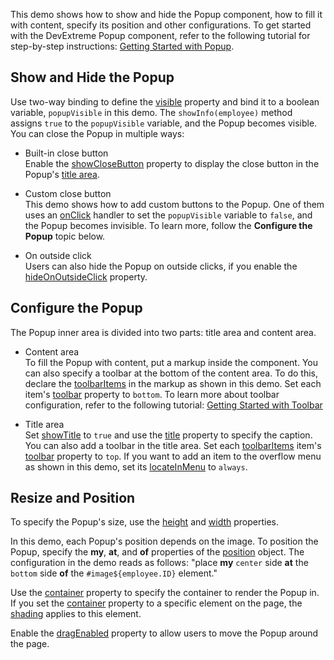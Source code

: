 This demo shows how to show and hide the Popup component, how to fill it with content, specify its position and other configurations. To get started with the DevExtreme Popup component, refer to the following tutorial for step-by-step instructions: [Getting Started with Popup](/Documentation/Guide/UI_Components/Popup/Getting_Started_with_Popup/).

## Show and Hide the Popup

Use two-way binding to define the [visible](/Documentation/ApiReference/UI_Components/dxPopup/Configuration/#visible) property and bind it to a boolean variable, `popupVisible` in this demo. The `showInfo(employee)` method assigns `true` to the `popupVisible` variable, and the Popup becomes visible. You can close the Popup in multiple ways:

- Built-in close button    
Enable the [showCloseButton](/Documentation/ApiReference/UI_Components/dxPopup/Configuration/#showCloseButton) property to display the close button in the Popup's [title area](/Documentation/ApiReference/UI_Components/dxPopup/Configuration/#showTitle).

- Custom close button    
This demo shows how to add custom buttons to the Popup. One of them uses an [onClick](/Documentation/ApiReference/UI_Components/dxButton/Configuration/#onClick) handler to set the `popupVisible` variable to `false`, and the Popup becomes invisible. To learn more, follow the **Configure the Popup** topic below.

- On outside click    
Users can also hide the Popup on outside clicks, if you enable the [hideOnOutsideClick](/Documentation/ApiReference/UI_Components/dxPopup/Configuration/#hideOnOutsideClick) property.

## Configure the Popup

The Popup inner area is divided into two parts: title area and content area.

- Content area       
To fill the Popup with content, put a markup inside the component. You can also specify a toolbar at the bottom of the content area. To do this, declare the [toolbarItems](/Documentation/ApiReference/UI_Components/dxPopup/Configuration/toolbarItems/) in the markup as shown in this demo. Set each item's [toolbar](/Documentation/ApiReference/UI_Components/dxPopup/Configuration/toolbarItems/#toolbar) property to `bottom`. To learn more about toolbar configuration, refer to the following tutorial: [Getting Started with Toolbar](/Documentation/Guide/UI_Components/Toolbar/Getting_Started_with_Toolbar/)

- Title area       
Set [showTitle](Documentation/ApiReference/UI_Components/dxPopup/Configuration/#showTitle) to `true` and use the [title](/Documentation/ApiReference/UI_Components/dxPopup/Configuration/#title) property to specify the caption. You can also add a toolbar in the title area. Set each [toolbarItems](/Documentation/ApiReference/UI_Components/dxPopup/Configuration/toolbarItems/) item's [toolbar](/Documentation/ApiReference/UI_Components/dxPopup/Configuration/toolbarItems/#toolbar) property to `top`. If you want to add an item to the overflow menu as shown in this demo, set its [locateInMenu](/Documentation/ApiReference/UI_Components/dxPopup/Configuration/toolbarItems/#locateInMenu) to `always`.

## Resize and Position

To specify the Popup's size, use the [height](/Documentation/ApiReference/UI_Components/dxPopup/Configuration/#height) and [width](/Documentation/ApiReference/UI_Components/dxPopup/Configuration/#width) properties.

In this demo, each Popup's position depends on the image. To position the Popup, specify the **my**, **at**, and **of** properties of the [position](/Documentation/ApiReference/UI_Components/dxPopup/Configuration/#position) object. The configuration in the demo reads as follows: "place **my** `center` side **at** the `bottom` side **of** the `#image${employee.ID}` element."

Use the [container](/Documentation/ApiReference/UI_Components/dxPopup/Configuration/#container) property to specify the container to render the Popup in. If you set the [container](/Documentation/ApiReference/UI_Components/dxPopup/Configuration/#container) property to a specific element on the page, the [shading](/Documentation/ApiReference/UI_Components/dxPopup/Configuration/#shading) applies to this element.

Enable the [dragEnabled](/Documentation/ApiReference/UI_Components/dxPopup/Configuration/#dragEnabled) property to allow users to move the Popup around the page.